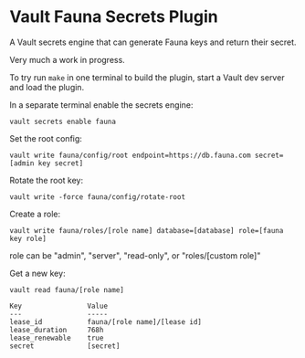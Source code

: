 # Vault Fauna Secrets Plugin

A Vault secrets engine that can generate Fauna keys and return their secret.

Very much a work in progress.

To try run `make` in one terminal to build the plugin, start a Vault dev server
and load the plugin.

In a separate terminal enable the secrets engine:
```
vault secrets enable fauna
```

Set the root config:
```
vault write fauna/config/root endpoint=https://db.fauna.com secret=[admin key secret]
```

Rotate the root key:
```
vault write -force fauna/config/rotate-root
```

Create a role:
```
vault write fauna/roles/[role name] database=[database] role=[fauna key role]
```

role can be "admin", "server", "read-only", or "roles/[custom role]"

Get a new key:
```
vault read fauna/[role name]

Key                Value
---                -----
lease_id           fauna/[role name]/[lease id]
lease_duration     768h
lease_renewable    true
secret             [secret]
```
